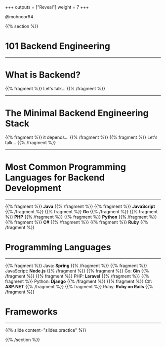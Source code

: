 +++
outputs = ["Reveal"]
weight = 7
+++


<p class="twitter">@mohnoor94</p>

{{% section %}}

# 101 Backend Engineering

---

# What is Backend?

{{% fragment %}} Let's talk... {{% /fragment %}}

---

#  The Minimal Backend Engineering Stack
{{% fragment %}} it depends... {{% /fragment %}}
{{% fragment %}} Let's talk... {{% /fragment %}}

---

# Most Common Programming Languages for Backend Development

---

{{% fragment %}} **Java** {{% /fragment %}}
{{% fragment %}} **JavaScript** {{% /fragment %}}
{{% fragment %}} **Go** {{% /fragment %}}
{{% fragment %}} **PHP** {{% /fragment %}}
{{% fragment %}} **Python** {{% /fragment %}}
{{% fragment %}} **C#** {{% /fragment %}}
{{% fragment %}} **Ruby** {{% /fragment %}}

# Programming Languages

---

{{% fragment %}} Java: **Spring** {{% /fragment %}}
{{% fragment %}} JavaScript: **Node.js** {{% /fragment %}}
{{% fragment %}} Go: **Gin** {{% /fragment %}}
{{% fragment %}} PHP: **Laravel** {{% /fragment %}}
{{% fragment %}} Python: **Django** {{% /fragment %}}
{{% fragment %}} C#: **ASP.NET** {{% /fragment %}}
{{% fragment %}} Ruby: **Ruby on Rails** {{% /fragment %}}


# Frameworks

---

{{% slide content="slides.practice" %}}


{{% /section %}}
